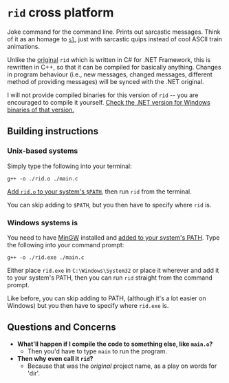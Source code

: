 # `rid` cross platform
Joke command for the command line. Prints out sarcastic messages. Think of it as an homage to [`sl`](https://github.com/mtoyoda/sl), just with sarcastic quips instead of cool ASCII train animations.

Unlike the [original](https://github.com/SpeedStriker243/rid-dotnet) `rid` which is written in C# for .NET Framework, this is rewritten in C++, so that it can be compiled for basically anything. Changes in program behaviour (i.e., new messages, changed messages, different method of providing messages) will be synced with the .NET original.

I will not provide compiled binaries for this version of `rid` -- you are encouraged to compile it yourself. [Check the .NET version for Windows binaries of that version.](https://github.com/SpeedStriker243/rid-dotnet/releases/tag/release)

## Building instructions
### Unix-based systems
Simply type the following into your terminal:
```
g++ -o ./rid.o ./main.c
```
[Add `rid.o` to your system's `$PATH`](https://www.cyberciti.biz/faq/unix-linux-adding-path/), then run `rid` from the terminal.

You can skip adding to `$PATH`, but you then have to specify where `rid` is.
### Windows systems is
You need to have [MinGW](http://mingw.org/) installed and [added to your system's PATH](https://www.architectryan.com/2018/03/17/add-to-the-path-on-windows-10/).
Type the following into your command prompt:
```
g++ -o ./rid.exe ./main.c
```
Either place `rid.exe` in `C:\Windows\System32` or place it wherever and add it to your system's PATH, then you can run `rid` straight from the command prompt.

Like before, you can skip adding to PATH, (although it's a lot easier on Windows) but you then have to specify where `rid.exe` is.

## Questions and Concerns
- **What'll happen if I compile the code to something else, like `main.o`?**
  - Then you'd have to type `main` to run the program.
- **Then why even call it `rid`?**
  - Because that was the *original* project name, as a play on words for 'dir'.
